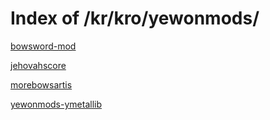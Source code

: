 # Index of /kr/kro/yewonmods/
[bowsword-mod](https://www.yewonmvn.kro.kr/kr/kro/yewonmods/bowsword-mod)

[jehovahscore](https://www.yewonmvn.kro.kr/kr/kro/yewonmods/jehovahscore)

[morebowsartis](https://www.yewonmvn.kro.kr/kr/kro/yewonmods/morebowsartis)

[yewonmods-ymetallib](https://www.yewonmvn.kro.kr/kr/kro/yewonmods/yewonmods-ymetallib)